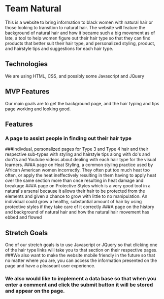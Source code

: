 # Team Natural
This is a website to bring information to black women with natural hair or those looking to transition to natural hair. The website will feature the background of natural hair and how it became such a big movement as of late, a tool to help women figure out their hair type so that they can find products that better suit their hair type, and personalized styling, product, and hairstyle tips and suggestions for each hair type.

## Technologies
We are using HTML, CSS, and possibly some Javascript and JQuery

## MVP Features
Our main goals are to get the background page, and the hair typing and tips page working and looking good.

## Features
### A page to assist people in finding out their hair type
###Indivdual, personalized pages for Type 3 and Type 4 hair and their respective sub-types with styling and hairstyle tips along with do's and don'ts and Youtube videos about dealing with each hair type for the visual learners.
###A page on Heat Styling, a common styling practice used by African American women incorrectly. They often put too much heat too often, or apply the heat ineffectively resulting in them having to apply heat over the same section more than once resulting in heat damage and breakage
###A page on Protective Styles which is a very good tool in a natural's arsenal because it allows their hair to be protected from the elements and given a chance to grow with little to no manipulation. An individual could grow a healthy, substantial amount of hair by using protective styles if they take care of it correctly
###A page on the history and background of natural hair and how the natural hair movement has ebbed and flowed

## Stretch Goals
One of our stretch goals is to use Javascript or JQuery so that clicking one of the hair type links will take you to that section on their respective pages. 
###We also want to make the website mobile friendly in the future so that no matter where you are, you can access the information presented on the  page and have a pleaseant user experience.
### We also would like to implement a data base so that when you enter a comment and click the submit button it will be stored and appear on the page.
